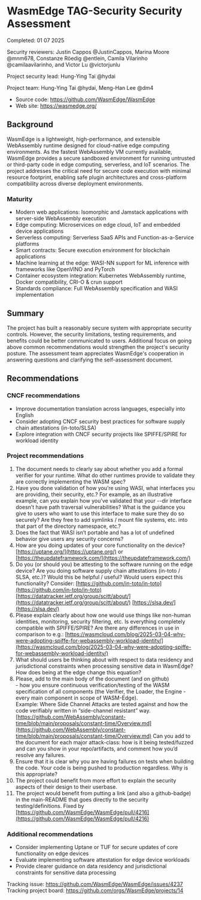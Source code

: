 # WasmEdge TAG-Security Security Assessment
<!-- cSpell:ignore Ying Shen Hsieh ibmibmibm hydai wasmedge Constanze Röedig entlein Camila Vilarinho camilaavilarinho victorjunlu Meng WASI crun userbase Uptane wasi-->

Completed: 01 07 2025

Security reviewers: Justin Cappos @JustinCappos, Marina Moore @mnm678, Constanze Röedig @entlein, Camila Vilarinho @camilaavilarinho, and Victor Lu @victorjunlu

Project security lead: Hung-Ying Tai @hydai

Project team: Hung-Ying Tai @hydai, Meng-Han Lee @dm4

* Source code: <https://github.com/WasmEdge/WasmEdge>
* Web site: <https://wasmedge.org/>

## Background

WasmEdge is a lightweight, high-performance, and extensible WebAssembly runtime designed for cloud-native edge computing environments.
As the fastest WebAssembly VM currently available, WasmEdge provides a secure sandboxed environment for running untrusted or third-party code in edge computing, serverless, and IoT scenarios.
The project addresses the critical need for secure code execution with minimal resource footprint, enabling safe plugin architectures and cross-platform compatibility across diverse deployment environments.

### Maturity

* Modern web applications: Isomorphic and Jamstack applications with server-side WebAssembly execution
* Edge computing: Microservices on edge cloud, IoT and embedded device applications
* Serverless computing: Serverless SaaS APIs and Function-as-a-Service platforms
* Smart contracts: Secure execution environment for blockchain applications
* Machine learning at the edge: WASI-NN support for ML inference with frameworks like OpenVINO and PyTorch
* Container ecosystem integration: Kubernetes WebAssembly runtime, Docker compatibility, CRI-O & crun support
* Standards compliance: Full WebAssembly specification and WASI implementation

## Summary

The project has built a reasonably secure system with appropriate security controls. However, the security limitations, testing requirements, and benefits could be better communicated to users. Additional focus on going above common recommendations would strengthen the project's security posture. The assessment team appreciates WasmEdge's cooperation in answering questions and clarifying the self-assessment document.

## Recommendations

### CNCF recommendations

* Improve documentation translation across languages, especially into English
* Consider adopting CNCF security best practices for software supply chain attestations (in-toto/SLSA)
* Explore integration with CNCF security projects like SPIFFE/SPIRE for workload identity

### Project recommendations

1. The document needs to clearly say about whether you add a formal verifier for your runtime.   What do other runtimes provide to validate they are correctly implementing the WASM spec?
2. Have you done validation of how you’re using WASI, what interfaces you are providing, their security, etc.?  For example, as an illustrative example, can you explain how you’ve validated that your \--dir interface doesn’t have path traversal vulnerabilities?  What is the guidance you give to users who want to use this interface to make sure they do so securely?   Are they free to add symlinks / mount file systems, etc. into that part of the directory namespace, etc.?  
3. Does the fact that WASI isn’t portable and has a lot of undefined behavior give users any security concerns?  
4. How are you doing updates of your core functionality on the device?  [https://uptane.org/](https://uptane.org/)
   or [https://theupdateframework.com/](https://theupdateframework.com/)
5. Do you (or should you) be attesting to the software running on the edge device?   Are you doing software supply chain attestations (in-toto / SLSA, etc.)?   Would this be helpful / useful?  Would users expect this functionality?  Consider:   [https://github.com/in-toto/in-toto](https://github.com/in-toto/in-toto)  [https://datatracker.ietf.org/group/scitt/about/](https://datatracker.ietf.org/group/scitt/about/)  [https://slsa.dev/](https://slsa.dev/)
6. Please explain clearly about how one would use things like non-human identities, monitoring, security filtering, etc. Is everything completely compatible with SPIFFE/SPIRE?  Are there any differences in use in comparison to e.g.:    [https://wasmcloud.com/blog/2025-03-04-why-were-adopting-spiffe-for-webassembly-workload-identity/](https://wasmcloud.com/blog/2025-03-04-why-were-adopting-spiffe-for-webassembly-workload-identity/)
7. What should users be thinking about with respect to data residency and jurisdictional constraints when processing sensitive data in WasmEdge?  How does being at the edge change this equation?  
8. Please, add to the main body of the document (and on github)  
   \- how you ensure continuous verification/testing of the WASM specification of all components (the Verifier, the Loader, the Engine \- every main component in scope of WASM-Edge).  
   Example:
   Where Side Channel Attacks are tested against and how the code verifiably written in  “side-channel resistant” way.  [https://github.com/WebAssembly/constant-time/blob/main/proposals/constant-time/Overview.md](https://github.com/WebAssembly/constant-time/blob/main/proposals/constant-time/Overview.md)
   Can you add to the document for each major attack-class: how is it being tested/fuzzed and can you show in your repo/artifacts, and comment how you’d resolve any failures.  
9. Ensure that it is clear why you are having failures on tests when building the code.   Your code is being pushed to production regardless.   Why is this appropriate?  
10. The project could benefit from more effort to explain the security aspects of their design to their userbase.
11. The project would benefit from putting a link (and also a github-badge) in the main-README that goes directly to the security testing/definitions.  Fixed by [https://github.com/WasmEdge/WasmEdge/pull/4216](https://github.com/WasmEdge/WasmEdge/pull/4216)

### Additional recommendations

* Consider implementing Uptane or TUF for secure updates of core functionality on edge devices
* Evaluate implementing software attestation for edge device workloads
* Provide clearer guidance on data residency and jurisdictional constraints for sensitive data processing

Tracking issue: <https://github.com/WasmEdge/WasmEdge/issues/4237>
Tracking project board: <https://github.com/orgs/WasmEdge/projects/14>
